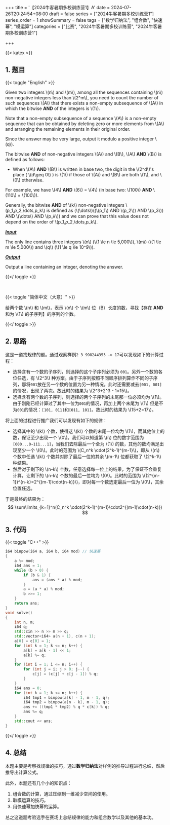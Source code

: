 +++
title = '【2024牛客暑期多校训练营1】A'
date = 2024-07-26T20:24:54+08:00
draft = false
series = ["2024牛客暑期多校训练营1"]
series_order = 1
showSummary = false
tags = ["数学归纳法", "组合数", "快速幂", "模运算"]
categories = ["比赛", "2024牛客暑期多校训练营", "2024牛客暑期多校训练营1"]

+++

{{< katex >}}

## 1. 题目

{{< toggle "English" >}}

Given two integers \\(n\\) and \\(m\\), among all the sequences containing \\(n\\) non-negative integers less than \\(2^m\\), you need to count the number of such sequences \\(A\\) that there exists a non-empty subsequence of \\(A\\) in which the bitwise **AND** of the integers is \\(1\\).

Note that a non-empty subsequence of a sequence \\(A\\) is a non-empty sequence that can be obtained by deleting zero or more elements from \\(A\\) and arranging the remaining elements in their original order.

Since the answer may be very large, output it modulo a positive integer \\(q\\).

 The bitwise **AND** of non-negative integers \\(A\\) and \\(B\\), \\(A\\) **AND** \\(B\\) is defined as follows: 

- When \\(A\\) **AND** \\(B\\) is written in base two, the digit in the \\(2^d\\)'s place ( \\(d\geq 0\\) ) is \\(1\\) if those of \\(A\\) and \\(B\\) are both \\(1\\), and \\(0\\) otherwise.  

For example, we have \\(4\\) **AND** \\(6\\) = \\(4\\) (in base two: \\(100\\) **AND** \\(110\\) = \\(100\\)).

Generally, the bitwise **AND** of \\(k\\) non-negative integers \\(p_1,𝑝_2,\dots,p_k\\) is defined as
(\\(\dots\\)((\\(p_1\\) AND \\(p_2\\)) AND \\(p_3\\)) AND \\(\dots\\) AND \\(p_𝑘\\))
and we can prove that this value does not depend on the order of \\(p_1,𝑝_2,\dots,p_k\\).

***<u>Input</u>***

The only line contains three integers \\(n\\) (\\(1 \le n \le 5\,000\\)), \\(m\\) (\\(1 \le m \le 5\,000\\)) and \\(q\\) (\\(1 \le q \le 10^9\\)).

***<u>Output</u>***

Output a line containing an integer, denoting the answer.

{{</ toggle >}}

</br>

{{< toggle "简体中文（大意）" >}}

给两个数 \\(n\\) 和 \\(m\\\)，表示 \\(n\\) 个 \\(m\\) 位（B）长度的数，寻找【存在 **AND** 和为 \\(1\\) 的子序列】的序列的个数。

{{</ toggle >}}

## 2. 思路

这是一道找规律的题。通过观察样例`2 3 998244353 -> 17`可以发现如下的计算过程：

- 选择含有一个数的子序列，则选择的这个子序列必须为 `001`。另外一个数的各位任选，有 \\(2^3\\) 种方案。由于子序列按照不同顺序排列算作不同的子序列，那将`001`放在另一个数的位置为另一种情况。此时还需要减去`[001, 001]`的情况，出现了两次。故此时的结果为 \\(2^3+2^3 - 1=15\\)。
- 选择含有两个数的子序列，则选择的两个子序列的末尾那一位必须均为 \\(1\\)。由于刚刚已经计算过了其中一位为`001`的情况，再加上两个末尾为 \\(1\\) 但是不为`001`的情况：`[101, 011]`和`[011, 101]`。故此时的结果为 \\(15+2=17\\)。

将上面的过程进行推广我们可以发现有如下的规律：

- 选择其中的 \\(k\\) 个数，使得这 \\(k\\) 个数的末尾一位均为 \\(1\\)，而其他位上的数，保证至少出现一个 \\(0\\)。我们可以知道第 \\(i\\) 位的数字范围为`[000...0~111...1]`，当我们去除最后一个全为 \\(1\\) 的数，其他的数均满足出现至少一个 \\(0\\)。此时的范围为 \\(C_n^k \cdot(2^k-1)^{m-1}\\)，即从 \\(n\\) 个数中任选 \\(k\\) 个数并对除了最后一位的其余 \\(m-1\\) 位都获取了 \\(2^k-1\\) 种结果。
- 然后对于剩下的 \\(n-k\\) 个数，任意选择每一位上的结果，为了保证不会重复计算，让剩下的 \\(n-k\\) 个数的最后一位均为 \\(0\\)。此时的范围为 \\((2^{m-1})^{n-k}=2^{(m-1)\cdot(n-k)}\\)，即对每一个数选定最后一位为 \\(0\\)，其余位置任选。

于是最终的结果为：
$$
\sum\limits_{k=1}^n(C_n^k \cdot(2^k-1)^{m-1}\cdot2^{(m-1)\cdot(n-k)})
$$

## 3. 代码

{{< toggle "C++" >}}

```cpp
i64 binpow(i64 a, i64 b, i64 mod) // 快速幂
{
    a %= mod;
    i64 ans = 1;
    while (b > 0) {
        if (b & 1) {
            ans = (ans * a) % mod;
        }
        a = (a * a) % mod;
        b >>= 1;
    }
    return ans;
}
void solve()
{
    int n, m;
    i64 q;
    std::cin >> n >> m >> q;
    std::vector<i64> a(n + 1), c(n + 1);
    a[0] = c[0] = 1;
    for (int k = 1; k <= n; k++) {
        a[k] = a[k - 1] << 1;
        a[k] %= q;
    }
    for (int i = 1; i <= n; i++) {
        for (int j = i; j > 0; j--) {
            c[j] = (c[j] + c[j - 1]) % q;
        }
    }
    i64 ans = 0;
    for (int k = 1; k <= n; k++) {
        i64 tmp1 = binpow(a[k] - 1, m - 1, q);
        i64 tmp2 = binpow(a[n - k], m - 1, q);
        ans += ((tmp1 * tmp2) % q * c[k]) % q;
        ans %= q;
    }
    std::cout << ans;
}
```

{{</ toggle >}}

## 4. 总结

本题主要是考察找规律的技巧，通过**数学归纳法**对样例的推导过程进行总结，然后推导出计算公式。

此外，本题还有几个小的知识点：

1. 组合数的计算，通过压缩到一维减少空间的使用。
2. 取模运算的技巧。
3. 用快速幂加快幂的运算。

总之这道题考验选手在赛场上总结规律的能力和组合数学以及其他的基本功。

